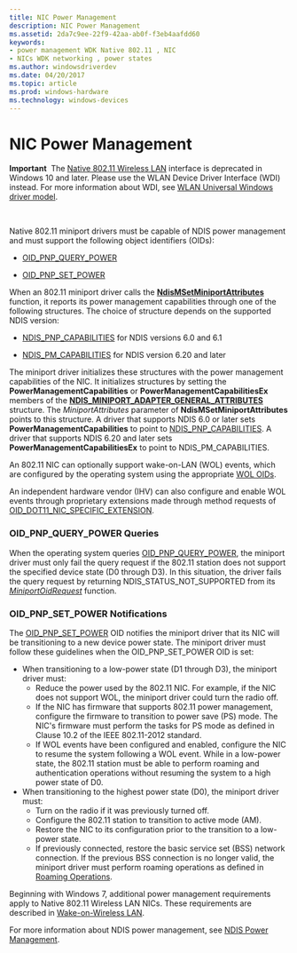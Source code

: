 ```yaml
---
title: NIC Power Management
description: NIC Power Management
ms.assetid: 2da7c9ee-22f9-42aa-ab0f-f3eb4aafdd60
keywords:
- power management WDK Native 802.11 , NIC
- NICs WDK networking , power states
ms.author: windowsdriverdev
ms.date: 04/20/2017
ms.topic: article
ms.prod: windows-hardware
ms.technology: windows-devices
---
```


# NIC Power Management


**Important**  The [Native 802.11 Wireless LAN](native-802-11-wireless-lan4.md) interface is deprecated in Windows 10 and later. Please use the WLAN Device Driver Interface (WDI) instead. For more information about WDI, see [WLAN Universal Windows driver model](wifi-universal-driver-model.md).

 

Native 802.11 miniport drivers must be capable of NDIS power management and must support the following object identifiers (OIDs):

-   [OID\_PNP\_QUERY\_POWER](https://msdn.microsoft.com/library/windows/hardware/ff569778)

-   [OID\_PNP\_SET\_POWER](https://msdn.microsoft.com/library/windows/hardware/ff569780)

When an 802.11 miniport driver calls the [**NdisMSetMiniportAttributes**](https://msdn.microsoft.com/library/windows/hardware/ff563672) function, it reports its power management capabilities through one of the following structures. The choice of structure depends on the supported NDIS version:

-   [NDIS\_PNP\_CAPABILITIES](https://msdn.microsoft.com/library/windows/hardware/ff569774) for NDIS versions 6.0 and 6.1

-   [NDIS\_PM\_CAPABILITIES](https://msdn.microsoft.com/library/windows/hardware/ff566748) for NDIS version 6.20 and later

The miniport driver initializes these structures with the power management capabilities of the NIC. It initializes structures by setting the **PowerManagementCapabilities** or **PowerManagementCapabilitiesEx** members of the [**NDIS\_MINIPORT\_ADAPTER\_GENERAL\_ATTRIBUTES**](https://msdn.microsoft.com/library/windows/hardware/ff565923) structure. The *MiniportAttributes* parameter of **NdisMSetMiniportAttributes** points to this structure. A driver that supports NDIS 6.0 or later sets **PowerManagementCapabilities** to point to [NDIS\_PNP\_CAPABILITIES](https://msdn.microsoft.com/library/windows/hardware/ff569774). A driver that supports NDIS 6.20 and later sets **PowerManagementCapabilitiesEx** to point to NDIS\_PM\_CAPABILITIES.

An 802.11 NIC can optionally support wake-on-LAN (WOL) events, which are configured by the operating system using the appropriate [WOL OIDs](https://msdn.microsoft.com/library/windows/hardware/ff564784).

An independent hardware vendor (IHV) can also configure and enable WOL events through proprietary extensions made through method requests of [OID\_DOT11\_NIC\_SPECIFIC\_EXTENSION](https://msdn.microsoft.com/library/windows/hardware/ff569393).

### <a href="" id="oid-pnp-query-power-queries"></a>OID\_PNP\_QUERY\_POWER Queries

When the operating system queries [OID\_PNP\_QUERY\_POWER](https://msdn.microsoft.com/library/windows/hardware/ff569778), the miniport driver must only fail the query request if the 802.11 station does not support the specified device state (D0 through D3). In this situation, the driver fails the query request by returning NDIS\_STATUS\_NOT\_SUPPORTED from its [*MiniportOidRequest*](https://msdn.microsoft.com/library/windows/hardware/ff559416) function.

### <a href="" id="oid-pnp-set-power-notifications"></a>OID\_PNP\_SET\_POWER Notifications

The [OID\_PNP\_SET\_POWER](https://msdn.microsoft.com/library/windows/hardware/ff569780) OID notifies the miniport driver that its NIC will be transitioning to a new device power state. The miniport driver must follow these guidelines when the OID\_PNP\_SET\_POWER OID is set:

-   When transitioning to a low-power state (D1 through D3), the miniport driver must:
    -   Reduce the power used by the 802.11 NIC. For example, if the NIC does not support WOL, the miniport driver could turn the radio off.
    -   If the NIC has firmware that supports 802.11 power management, configure the firmware to transition to power save (PS) mode. The NIC's firmware must perform the tasks for PS mode as defined in Clause 10.2 of the IEEE 802.11-2012 standard.
    -   If WOL events have been configured and enabled, configure the NIC to resume the system following a WOL event. While in a low-power state, the 802.11 station must be able to perform roaming and authentication operations without resuming the system to a high power state of D0.
-   When transitioning to the highest power state (D0), the miniport driver must:
    -   Turn on the radio if it was previously turned off.
    -   Configure the 802.11 station to transition to active mode (AM).
    -   Restore the NIC to its configuration prior to the transition to a low-power state.
    -   If previously connected, restore the basic service set (BSS) network connection. If the previous BSS connection is no longer valid, the miniport driver must perform roaming operations as defined in [Roaming Operations](roaming-operations.md).

Beginning with Windows 7, additional power management requirements apply to Native 802.11 Wireless LAN NICs. These requirements are described in [Wake-on-Wireless LAN](wake-on-wireless-lan.md).

For more information about NDIS power management, see [NDIS Power Management](ndis-power-management.md).

 

 





